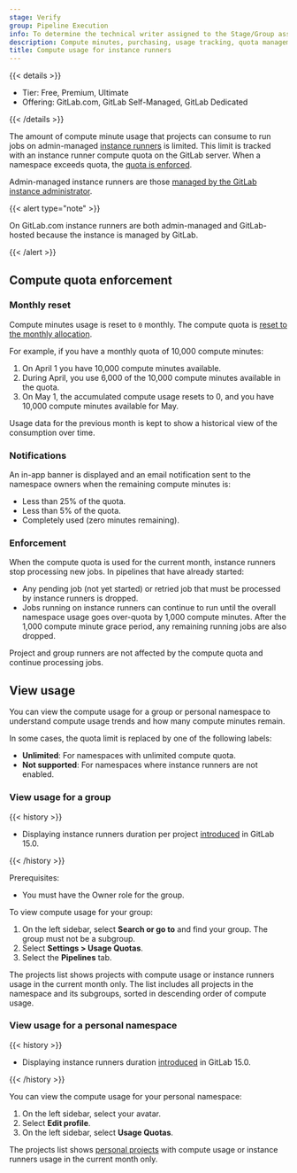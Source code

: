 ```yaml
---
stage: Verify
group: Pipeline Execution
info: To determine the technical writer assigned to the Stage/Group associated with this page, see https://handbook.gitlab.com/handbook/product/ux/technical-writing/#assignments
description: Compute minutes, purchasing, usage tracking, quota management for instance runners on GitLab.com and GitLab Self-Managed.
title: Compute usage for instance runners
---
```


{{< details >}}

- Tier: Free, Premium, Ultimate
- Offering: GitLab.com, GitLab Self-Managed, GitLab Dedicated

{{< /details >}}

The amount of compute minute usage that projects can consume to run jobs on admin-managed [instance runners](../runners/runners_scope.md#instance-runners)
is limited. This limit is tracked with an instance runner compute quota on the GitLab server. When a namespace exceeds quota, the [quota is enforced](#enforcement).

Admin-managed instance runners are those [managed by the GitLab instance administrator](../../administration/cicd/compute_minutes.md).

{{< alert type="note" >}}

On GitLab.com instance runners are both admin-managed and GitLab-hosted because the instance is managed by GitLab.

{{< /alert >}}

## Compute quota enforcement

### Monthly reset

Compute minutes usage is reset to `0` monthly.
The compute quota is [reset to the monthly allocation](https://about.gitlab.com/pricing/).

For example, if you have a monthly quota of 10,000 compute minutes:

1. On April 1 you have 10,000 compute minutes available.
1. During April, you use 6,000 of the 10,000 compute minutes available in the quota.
1. On May 1, the accumulated compute usage resets to 0, and you have 10,000
   compute minutes available for May.

Usage data for the previous month is kept to show a historical view of the consumption over time.

### Notifications

An in-app banner is displayed and an email notification sent to the
namespace owners when the remaining compute minutes is:

- Less than 25% of the quota.
- Less than 5% of the quota.
- Completely used (zero minutes remaining).

### Enforcement

When the compute quota is used for the current month, instance runners stop processing new jobs.
In pipelines that have already started:

- Any pending job (not yet started) or retried job that must be processed by instance runners is dropped.
- Jobs running on instance runners can continue to run until the overall namespace usage goes over-quota
  by 1,000 compute minutes. After the 1,000 compute minute grace period, any remaining running jobs
  are also dropped.

Project and group runners are not affected by the compute quota and continue processing jobs.

## View usage

You can view the compute usage for a group or personal namespace to understand
compute usage trends and how many compute minutes remain.

In some cases, the quota limit is replaced by one of the following labels:

- **Unlimited**: For namespaces with unlimited compute quota.
- **Not supported**: For namespaces where instance runners are not enabled.

### View usage for a group

{{< history >}}

- Displaying instance runners duration per project [introduced](https://gitlab.com/gitlab-org/gitlab/-/issues/355666) in GitLab 15.0.

{{< /history >}}

Prerequisites:

- You must have the Owner role for the group.

To view compute usage for your group:

1. On the left sidebar, select **Search or go to** and
   find your group. The group must not be a subgroup.
1. Select **Settings > Usage Quotas**.
1. Select the **Pipelines** tab.

The projects list shows projects with compute usage or instance runners usage
in the current month only. The list includes all projects in the namespace and its
subgroups, sorted in descending order of compute usage.

### View usage for a personal namespace

{{< history >}}

- Displaying instance runners duration [introduced](https://gitlab.com/gitlab-org/gitlab/-/issues/345795) in GitLab 15.0.

{{< /history >}}

You can view the compute usage for your personal namespace:

1. On the left sidebar, select your avatar.
1. Select **Edit profile**.
1. On the left sidebar, select **Usage Quotas**.

The projects list shows [personal projects](../../user/project/working_with_projects.md#view-personal-projects)
with compute usage or instance runners usage in the current month only.

